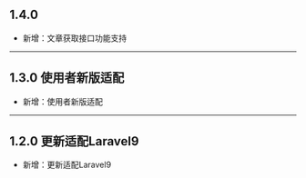 ## 1.4.0

- 新增：文章获取接口功能支持

---

## 1.3.0 使用者新版适配

- 新增：使用者新版适配

---

## 1.2.0 更新适配Laravel9

- 新增：更新适配Laravel9
